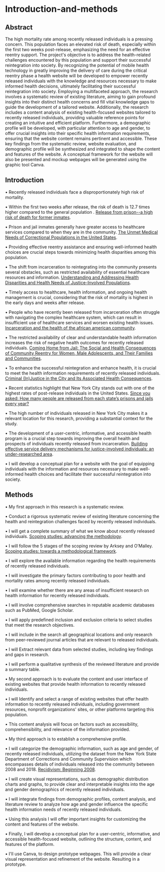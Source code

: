 # Introduction-and-methods
## Abstract

The high mortality rate among recently released individuals is a pressing concern. This population faces an elevated risk of death, especially within the first two weeks post-release, emphasizing the need for an effective reentry support. The project's objective is to address the health-related challenges encountered by this population and support their successful reintegration into society. By recognizing the potential of mobile health technology in greatly improving the delivery of care during the critical reentry phase a health website will be developed to empower recently released individuals with the knowledge and resources necessary to make informed health decisions, ultimately facilitating their successful reintegration into society. Employing a multifaceted approach, the research involves a systematic review of existing literature, aiming to gain profound insights into their distinct health concerns and fill vital knowledge gaps to guide the development of a tailored website. Additionally, the research includes a content analysis of existing health-focused websites tailored to recently released individuals, providing valuable reference points for creating an intuitive and efficient platform. Furthermore, a demographic profile will be developed, with particular attention to age and gender, to offer crucial insights into their specific health information requirements, ensuring that the website content remains pertinent and accessible. These key findings from the systematic review, website evaluation, and demographic profile will be synthesized and integrated to shape the content and features of the website. A conceptual framework for the website will also be presented and mockup webpages will be generated using the graphic tool Canva.
## Introduction
•	Recently released individuals face a disproportionately high risk of mortality. <br/>

•	Within the first two weeks after release, the risk of death is 12.7 times higher compared to the general population . [Release from prison--a high risk of death for former inmates](https://www.ncbi.nlm.nih.gov/pmc/articles/PMC2836121/). <br/>

•	Prison and jail inmates generally have greater access to healthcare services compared to when they are in the community. [The Unmet Medical Needs of Correctional Populations in the United States](https://www.sciencedirect.com/science/article/abs/pii/S0027968415302145). <br/>

•	Providing effective reentry assistance and ensuring well-informed health choices are crucial steps towards minimizing health disparities among this population. <br/>

• The shift from incarceration to reintegrating into the community presents several obstacles, such as restricted availability of essential healthcare resources and information. [Understanding and Addressing Health Disparities and Health Needs of Justice-Involved Populations](https://journals.sagepub.com/doi/pdf/10.1177/0033354918813089). <br/>

• Timely access to healthcare, health information, and ongoing health management is crucial, considering that the risk of mortality is highest in the early days and weeks after release. <br/>

•	People who have recently been released from incarceration often struggle with navigating the complex healthcare system, which can result in insufficient use of healthcare services and worsen existing health issues. [Incarceration and the health of the african american community](https://www.researchgate.net/publication/231786270_Incarceration_and_the_Health_of_the_African_American_Community). <br/>

•	The restricted availability of clear and understandable health information increases the risk of negative health outcomes for recently released individuals. [Coming Home from Jail: The Social and Health Consequences of Community Reentry for Women, Male Adolescents, and Their Families and Communities](https://ajph.aphapublications.org/doi/full/10.2105/AJPH.2004.056325). <br/>

•	To enhance the successful reintegration and enhance health, it is crucial to meet the health information requirements of recently released individuals. [Criminal (In)Justice in the City and Its Associated Health Consequences](https://ajph.aphapublications.org/doi/full/10.2105/AJPH.98.Supplement_1.S185). <br/>

•	Recent statistics highlight that New York City stands out with one of the highest rates of post-release individuals in the United States. [Since you asked: How many people are released from each state’s prisons and jails every year?](https://www.prisonpolicy.org/blog/2022/08/25/releasesbystate/) <br/>

•	The high number of individuals released in New York City makes it a relevant location for this research, providing a substantial context for the study. <br/>

•	The development of a user-centric, informative, and accessible health program is a crucial step towards improving the overall health and prospects of individuals recently released from incarceration. [Building effective service delivery mechanisms for justice-involved individuals: an under-researched area](https://link.springer.com/article/10.1186/2194-7899-2-2). <br/>

•	I will develop a conceptual plan for a website with the goal of equipping individuals with the information and resources necessary to make well-informed health choices and facilitate their successful reintegration into society.
## Methods

•	My first approach in this research is a systematic review.<br/>

•	Conduct a rigorous systematic review of existing literature concerning the health and reintegration challenges faced by recently released individuals.<br/>

•	I will get a complete summary of what we know about recently released individuals. [Scoping studies: advancing the methodology](https://implementationscience.biomedcentral.com/articles/10.1186/1748-5908-5-69).<br/>

•	I will follow the 5 stages of the scoping review by Arksey and O’Malley. [Scoping studies: towards a methodological framework](https://www.tandfonline.com/doi/full/10.1080/1364557032000119616?needAccess=true). <br/>

•	I will explore the available information regarding the health requirements of recently released individuals.<br/>

•	I will investigate the primary factors contributing to poor health and mortality rates among recently released individuals.<br/>

•	I will examine whether there are any areas of insufficient research on health information for recently released individuals.<br/>

•	I will involve comprehensive searches in reputable academic databases such as PubMed, Google Scholar.<br/>

•	I will apply predefined inclusion and exclusion criteria to select studies that meet the research objectives.<br/>

•	I will include in the search all geographical locations and only research from peer-reviewed journal articles that are relevant to released individuals.<br/>

•	I will Extract relevant data from selected studies, including key findings and gaps in research.<br/> 

•	I will perform a qualitative synthesis of the reviewed literature and provide a summary table.<br/>

•	My second approach is to evaluate the content and user interface of existing websites that provide health information to recently released individuals.<br/>

•	I will Identify and select a range of existing websites that offer health information to recently released individuals, including government resources, nonprofit organizations' sites, or other platforms targeting this population.<br/>

•	This content analysis will focus on factors such as accessibility, comprehensibility, and relevance of the information provided.<br/>

•	My third approach is to establish a comprehensive profile.<br/> 

•	I will categorize the demographic information, such as age and gender, of recently released individuals, utilizing the dataset from the New York State Department of Corrections and Community Supervision which encompasses details of individuals released into the community between 2008 and 2018. [Recidivism: Beginning 2008](https://data.ny.gov/Public-Safety/Recidivism-Beginning-2008/y7pw-wrny). <br/>

•	I will create visual representations, such as demographic distribution charts and graphs, to provide clear and interpretable insights into the age and gender demographics of recently released individuals.<br/>

•	I will integrate findings from demographic profiles, content analysis, and literature review to analyze how age and gender influence the specific health information needs of recently released individuals. <br/>

•	Using this analysis I will offer important insights for customizing the content and features of the website. <br/>

•	Finally, I will develop a conceptual plan for a user-centric, informative, and accessible health-focused website, outlining the structure, content, and features of the platform. <br/>

•	I'll use Canva, to design prototype webpages. This will provide a clear visual representation and refinement of the website. Resulting in a prototype.<br/>
